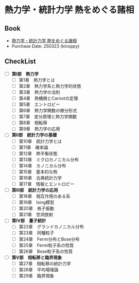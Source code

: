 # 熱力学・統計力学 熱をめぐる諸相

## Book
- [熱力学・統計力学 熱をめぐる諸相](https://note.com/ktaka324/n/nfc06b2961101)
- Purchase Date: 250323 (kinoppy)

## CheckList
- [ ] **第I部　熱力学**
  - [ ] 第1章　熱力学とは
  - [ ] 第2章　熱力学系と熱力学的状態
  - [ ] 第3章　熱力学の法則
  - [ ] 第4章　熱機関とCarnotの定理
  - [ ] 第5章　エントロピー
  - [ ] 第6章　熱力学関数の微分形式
  - [ ] 第7章　変分原理と熱力学関数
  - [ ] 第8章　相転移
  - [ ] 第9章　熱力学の応用
- [ ] **第II部　統計力学の基礎**
  - [ ] 第10章　統計力学とは
  - [ ] 第11章　確率論
  - [ ] 第12章　熱平衡状態
  - [ ] 第13章　ミクロカノニカル分布
  - [ ] 第14章　カノニカル分布
  - [ ] 第15章　基本的な例
  - [ ] 第16章　古典統計力学
  - [ ] 第17章　情報とエントロピー
- [ ] **第III部　統計力学の応用**
  - [ ] 第18章　相互作用のある系
  - [ ] 第19章　Ising模型
  - [ ] 第20章　格子振動
  - [ ] 第21章　空洞放射
- [ ] **第IV部　量子統計**
  - [ ] 第22章　グランドカノニカル分布
  - [ ] 第23章　同種粒子
  - [ ] 第24章　Fermi分布とBose分布
  - [ ] 第25章　Fermi粒子系の性質
  - [ ] 第26章　Bose粒子系の性質
- [ ] **第V部　相転移と臨界現象**
  - [ ] 第27章　相転移の統計力学
  - [ ] 第28章　平均場理論
  - [ ] 第29章　臨界現象
